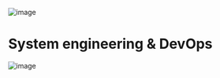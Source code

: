 ![image](https://cdn.hashnode.com/res/hashnode/image/upload/v1661456792515/c20Jg9sJf.png?w=1600&h=840&fit=crop&crop=entropy&auto=compress)

# System engineering & DevOps

![image](https://th.bing.com/th?id=OSK.HEROA6z-0we1kH1CV2kRCWTeHUW-FzQG6iZgPGl_geqpVDo&w=472&h=280&c=1&rs=2&o=6&dpr=1.5&pid=SANGAM)
